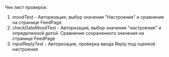 Чек лист проверок: 
1) moodTest - Авторизация, выбор значения "Настроения" и сравнение на странице FeedPage
2) checkDateMoodTest  - Авторизация, выбор значения "настроения" и определенной датой. Сравнение сохраненного значения на странице FeedPage
3) inputReplyTest - Авторизация, проверка ввода Reply под оценкой настроения